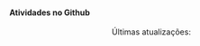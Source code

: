 #### Atividades no Github
<!--GITHUB_ACTIVITY:{"rows": 5}-->

<p align="center">
Últimas atualizações: 
<b><!--TIMESTAMP--></b>
</p>
